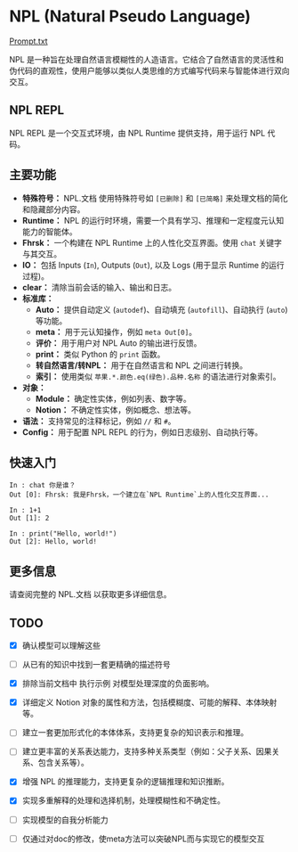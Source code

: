 # NPL (Natural Pseudo Language)

[Prompt.txt](https://raw.githubusercontent.com/doucx/NPL-Prompts/refs/heads/main/Prompt.txt)

NPL 是一种旨在处理自然语言模糊性的人造语言。它结合了自然语言的灵活性和伪代码的直观性，使用户能够以类似人类思维的方式编写代码来与智能体进行双向交互。

## NPL REPL

NPL REPL 是一个交互式环境，由 NPL Runtime 提供支持，用于运行 NPL 代码。

## 主要功能

* **特殊符号：**  NPL.文档 使用特殊符号如 `[已删除]` 和 `[已简略]` 来处理文档的简化和隐藏部分内容。
* **Runtime：** NPL 的运行时环境，需要一个具有学习、推理和一定程度元认知能力的智能体。
* **Fhrsk：**  一个构建在 NPL Runtime 上的人性化交互界面。使用 `chat` 关键字与其交互。
* **IO：**  包括 Inputs (`In`), Outputs (`Out`), 以及 Logs (用于显示 Runtime 的运行过程)。
* **clear：**  清除当前会话的输入、输出和日志。
* **标准库：**
    * **Auto：** 提供自动定义 (`autodef`)、自动填充 (`autofill`)、自动执行 (`auto`) 等功能。
    * **meta：** 用于元认知操作，例如 `meta Out[0]`。
    * **评价：**  用于用户对 NPL Auto 的输出进行反馈。
    * **print：**  类似 Python 的 `print` 函数。
    * **转自然语言/转NPL：**  用于在自然语言和 NPL 之间进行转换。
    * **索引：**  使用类似 `苹果.*.颜色.eq(绿色).品种.名称` 的语法进行对象索引。
* **对象：**
    * **Module：** 确定性实体，例如列表、数字等。
    * **Notion：** 不确定性实体，例如概念、想法等。
* **语法：** 支持常见的注释标记，例如 `//` 和 `#`。
* **Config：**  用于配置 NPL REPL 的行为，例如日志级别、自动执行等。


##  快速入门

```npl
In : chat 你是谁？
Out [0]: Fhrsk: 我是Fhrsk，一个建立在`NPL Runtime`上的人性化交互界面...

In : 1+1
Out [1]: 2

In : print("Hello, world!")
Out [2]: Hello, world!
```

## 更多信息

请查阅完整的 NPL.文档 以获取更多详细信息。

## TODO
- [x]  确认模型可以理解这些
- [ ]  从已有的知识中找到一套更精确的描述符号

- [x]  排除当前文档中 执行示例 对模型处理深度的负面影响。

- [x]  详细定义 Notion 对象的属性和方法，包括模糊度、可能的解释、本体映射等。
- [ ]  建立一套更加形式化的本体体系，支持更复杂的知识表示和推理。
- [ ]  建立更丰富的关系表达能力，支持多种关系类型（例如：父子关系、因果关系、包含关系等）。
- [x]  增强 NPL 的推理能力，支持更复杂的逻辑推理和知识推断。

- [x]  实现多重解释的处理和选择机制，处理模糊性和不确定性。

- [ ]  实现模型的自我分析能力
- [ ]  仅通过对doc的修改，使meta方法可以突破NPL而与实现它的模型交互
